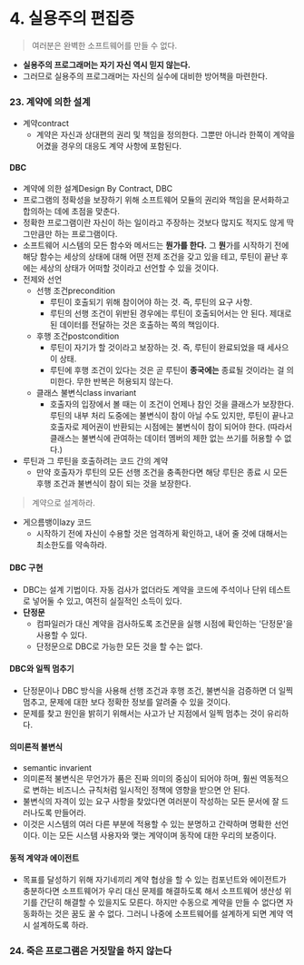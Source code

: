 # 4. 실용주의 편집증

> 여러분은 완벽한 소프트웨어를 만들 수 없다.

- **실용주의 프로그래머는 자기 자신 역시 믿지 않는다.**
- 그러므로 실용주의 프로그래머는 자신의 실수에 대비한 방어책을 마련한다.



### 23. 계약에 의한 설계

- 계약contract
  - 계약은 자신과 상대편의 권리 및 책임을 정의한다. 그뿐만 아니라 한쪽이 계약을 어겼을 경우의 대응도 계약 사항에 포함된다.

#### DBC

- 계약에 의한 설계Design By Contract, DBC
- 프로그램의 정확성을 보장하기 위해 소프트웨어 모듈의 권리와 책임을 문서화하고 합의하는 데에 초점을 맞춘다.
- 정확한 프로그램이란 자신이 하는 일이라고 주장하는 것보다 많지도 적지도 않게 딱 그만큼만 하는 프로그램이다.
- 소프트웨어 시스템의 모든 함수와 메서드는 **뭔가를 한다.** 그 **뭔**가를 시작하기 전에 해당 함수는 세상의 상태에 대해 어떤 전제 조건을 갖고 있을 테고, 루틴이 끝난 후에는 세상의 상태가 어떠할 것이라고 선언할 수 있을 것이다.
- 전제와 선언
  - 선행 조건precondition
    - 루틴이 호출되기 위해 참이어야 하는 것. 즉, 루틴의 요구 사항.
    - 루틴의 선행 조건이 위반된 경우에는 루틴이 호출되어서는 안 된다. 제대로 된 데이터를 전달하는 것은 호출하는 쪽의 책임이다.
  - 후행 조건postcondition
    - 루틴이 자기가 할 것이라고 보장하는 것. 즉, 루틴이 완료되었을 때 세사으이 상태.
    - 루틴에 후행 조건이 있다는 것은 곧 루틴이 **종국에는** 종료될 것이라는 걸 의미한다. 무한 반복은 허용되지 않는다.
  - 클래스 불변식class invariant
    - 호출자의 입장에서 볼 때는 이 조건이 언제나 참인 것을 클래스가 보장한다. 루틴의 내부 처리 도중에는 불변식이 참이 아닐 수도 있지만, 루틴이 끝나고 호출자로 제어권이 반환되는 시점에는 불변식이 참이 되어야 한다. (따라서 클래스는 불변식에 관여하는 데이터 멤버의 제한 없는 쓰기를 허용할 수 없다.)
- 루틴과 그 루틴을 호출하려는 코드 간의 계약
  - 만약 호출자가 루틴의 모든 선행 조건을 충족한다면 해당 루틴은 종료 시 모든 후행 조건과 불변식이 참이 되는 것을 보장한다.

> 계약으로 설계하라.

- 게으름뱅이lazy 코드
  - 시작하기 전에 자신이 수용할 것은 엄격하게 확인하고, 내어 줄 것에 대해서는 최소한도를 약속하라.

#### DBC 구현

- DBC는 설계 기법이다. 자동 검사가 없더라도 계약을 코드에 주석이나 단위 테스트로 넣어둘 수 있고, 여전히 실질적인 소득이 있다.
- **단정문**
  - 컴파일러가 대신 계약을 검사하도록 조건문을 실행 시점에 확인하는 '단정문'을 사용할 수 있다.
  - 단정문으로 DBC로 가능한 모든 것을 할 수는 없다.

#### DBC와 일찍 멈추기

- 단정문이나 DBC 방식을 사용해 선행 조건과 후행 조건, 불변식을 검증하면 더 일찍 멈추고, 문제에 대한 보다 정확한 정보를 알려줄 수 있을 것이다.
- 문제를 찾고 원인을 밝히기 위해서는 사고가 난 지점에서 일찍 멈추는 것이 유리하다.

#### 의미론적 불변식

- semantic invarient
- 의미론적 불변식은 무언가가 품은 진짜 의미의 중심이 되어야 하며, 훨씬 역동적으로 변하는 비즈니스 규칙처럼 일시적인 정책에 영향을 받으면 안 된다.
- 불변식의 자격이 있는 요구 사항을 찾았다면 여러분이 작성하는 모든 문서에 잘 드러나도록 만들어라. 
- 이것은 시스템의 여러 다른 부분에 적용할 수 있는 분명하고 간략하며 명확한 선언이다. 이는 모든 시스템 사용자와 맺는 계약이며 동작에 대한 우리의 보증이다.

#### 동적 계약과 에이전트

- 목표를 달성하기 위해 자기네끼리 계약 협상을 할 수 있는 컴포넌트와 에이전트가 충분하다면 소프트웨어가 우리 대신 문제를 해결하도록 해서 소프트웨어 생산성 위기를 간단히 해결할 수 있을지도 모른다. 하지만 수동으로 계약을 만들 수 없다면 자동화하는 것은 꿈도 꿀 수 없다. 그러니 나중에 소프트웨어를 설계하게 되면 계약 역시 설계하도록 하라.



### 24. 죽은 프로그램은 거짓말을 하지 않는다

